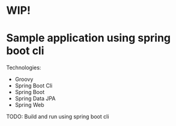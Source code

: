 # WIP!

# Sample application using spring boot cli

Technologies:
- Groovy
- Spring Boot Cli
- Spring Boot
- Spring Data JPA
- Spring Web

TODO: Build and run using spring boot cli
